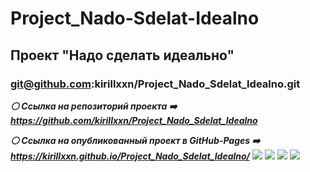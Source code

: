 # Project_Nado-Sdelat-Idealno
## Проект "Надо сделать идеально"
### git@github.com:kirillxxn/Project_Nado_Sdelat_Idealno.git
***:white_circle: Ссылка на репозиторий проекта :arrow_right: https://github.com/kirillxxn/Project_Nado_Sdelat_Idealno***

***:white_circle: Ссылка на опубликованный проект в GitHub-Pages :arrow_right: https://kirillxxn.github.io/Project_Nado_Sdelat_Idealno/***
[![](https://imageup.ru/img288/4624358/snimok-ekrana-107.png)](https://imageup.ru/img288/4624358/snimok-ekrana-107.png.html)
[![](https://imageup.ru/img80/4624359/snimok-ekrana-108.png)](https://imageup.ru/img80/4624359/snimok-ekrana-108.png.html)
[![](https://imageup.ru/img132/4624360/snimok-ekrana-109.png)](https://imageup.ru/img132/4624360/snimok-ekrana-109.png.html)
[![](https://imageup.ru/img152/4624361/snimok-ekrana-110.png)](https://imageup.ru/img152/4624361/snimok-ekrana-110.png.html)